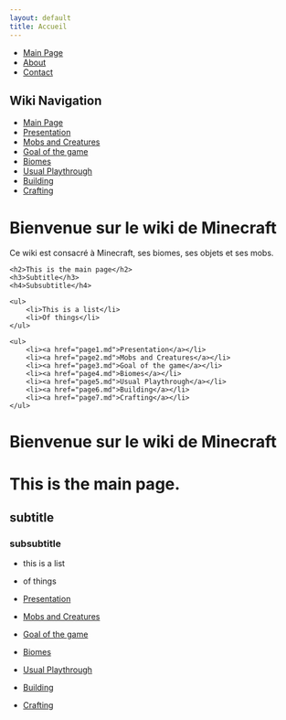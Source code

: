 ```yaml
---
layout: default
title: Accueil
---
```


<!-- Main banner / menu -->
<div class="banner">
    <ul class="main-menu">
        <li><a href="{{ '/' | relative_url }}">Main Page</a></li>
        <li><a href="{{ '/about.md' | relative_url }}">About</a></li>
        <li><a href="{{ '/contact.md' | relative_url }}">Contact</a></li>
        <!-- Add more main navigation links here -->
    </ul>
</div>

<!-- Sidebar -->
<div class="sidebar">
    <h2>Wiki Navigation</h2>
    <ul>
        <li><a href="{{ '/' | relative_url }}">Main Page</a></li>
        <li><a href="{{ '/page1.md' | relative_url }}">Presentation</a></li>
        <li><a href="{{ '/page2.md' | relative_url }}">Mobs and Creatures</a></li>
        <li><a href="{{ '/page3.md' | relative_url }}">Goal of the game</a></li>
        <li><a href="{{ '/page4.md' | relative_url }}">Biomes</a></li>
        <li><a href="{{ '/page5.md' | relative_url }}">Usual Playthrough</a></li>
        <li><a href="{{ '/page6.md' | relative_url }}">Building</a></li>
        <li><a href="{{ '/page7.md' | relative_url }}">Crafting</a></li>
    </ul>
</div>

<!-- Main content -->
<div class="content">
    <h1>Bienvenue sur le wiki de Minecraft</h1>
    <p>Ce wiki est consacré à Minecraft, ses biomes, ses objets et ses mobs.</p>

    <h2>This is the main page</h2>
    <h3>Subtitle</h3>
    <h4>Subsubtitle</h4>

    <ul>
        <li>This is a list</li>
        <li>Of things</li>
    </ul>

    <ul>
        <li><a href="page1.md">Presentation</a></li>
        <li><a href="page2.md">Mobs and Creatures</a></li>
        <li><a href="page3.md">Goal of the game</a></li>
        <li><a href="page4.md">Biomes</a></li>
        <li><a href="page5.md">Usual Playthrough</a></li>
        <li><a href="page6.md">Building</a></li>
        <li><a href="page7.md">Crafting</a></li>
    </ul>
</div>


# Bienvenue sur le wiki de Minecraft


# This is the main page.

## subtitle

### subsubtitle

- this is a list
- of things


- [Presentation](page1.md)
- [Mobs and Creatures](page2.md)
- [Goal of the game](page3.md)
- [Biomes](page4.md)
- [Usual Playthrough](page5.md)
- [Building](page6.md)
- [Crafting](page7.md)


